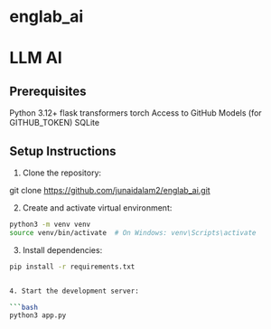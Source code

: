 # englab_ai

# LLM AI

## Prerequisites

Python 3.12+
flask
transformers
torch
Access to GitHub Models (for GITHUB_TOKEN)
SQLite


## Setup Instructions

1. Clone the repository:

git clone https://github.com/junaidalam2/englab_ai.git

2. Create and activate virtual environment:

```bash
python3 -m venv venv
source venv/bin/activate  # On Windows: venv\Scripts\activate
```

3. Install dependencies:

```bash
pip install -r requirements.txt


4. Start the development server:

```bash
python3 app.py
```

